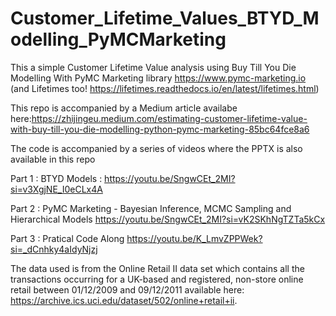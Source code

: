 # Customer_Lifetime_Values_BTYD_Modelling_PyMCMarketing
This a simple Customer Lifetime Value analysis using Buy Till You Die Modelling With PyMC Marketing library https://www.pymc-marketing.io (and Lifetimes too! https://lifetimes.readthedocs.io/en/latest/lifetimes.html) 

This repo is accompanied by a Medium article availabe here:https://zhijingeu.medium.com/estimating-customer-lifetime-value-with-buy-till-you-die-modelling-python-pymc-marketing-85bc64fce8a6

The code is accompanied by a series of videos where the PPTX is also available in this repo

Part 1 : BTYD Models : https://youtu.be/SngwCEt_2MI?si=v3XgjNE_I0eCLx4A

Part 2 : PyMC Marketing - Bayesian Inference, MCMC Sampling and Hierarchical Models https://youtu.be/SngwCEt_2MI?si=vK2SKhNgTZTa5kCx

Part 3 : Pratical Code Along https://youtu.be/K_LmvZPPWek?si=_dCnhky4aIdyNjzj

The data used is from the Online Retail II data set which contains all the transactions occurring for a UK-based and registered, non-store online retail between 01/12/2009 and 09/12/2011 available here: https://archive.ics.uci.edu/dataset/502/online+retail+ii.

